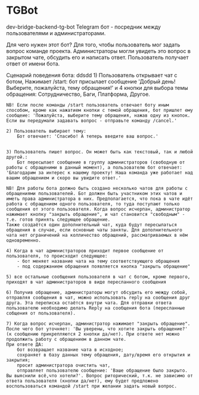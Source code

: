 # TGBot
dev-bridge-backend-tg-bot
Telegram бот - посредник между пользователями и администраторами.

Для чего нужен этот бот?
    Для того, чтобы пользователь мог задать вопрос команде проекта. Администраторы могли увидеть это вопрос в закрытом чате, обсудить его и написать ответ. Пользователь получает ответ от имени бота.

Сценарий поведения бота:
ddsdd
    1) Пользователь открывает чат с ботом, Нажимает /start:
        бот присылает сообщение 'Добрый день! Выберите, пожалуйста, тему обращения!' и 4 кнопки для выбора темы обращения: Сотрудничество, Баги, Платформа, Другое.

    NB! Если после команды /start пользователь отвечает боту иным способом, кроме как нажатием кнопки с темой обращения, бот пришлет ему сообщеие: 'Пожалуйста, выберите тему обращения, нажав одну из кнопок. Если вы передумали задавать вопрос - отправьте команду /cancel.'        

    2) Пользователь выбирает тему:
        Бот отвечает: 'Спасибо! А теперь введите ваш вопрос.'
      

    3) Пользователь пишет вопрос. Он может быть как текстовый, так и любой другой.:
        Бот пересылает сообщение в группу администраторов (свободную от работы с обращеними в данный момент), а пользователю бот отвечает: 'Благодарим за интерес к нашему проекту! Наша команда уже работает над вашим обращением и скоро вы увидите ответ.'

    NB! Для работы бота должно быть создано несколько чатов для работы с обращениями пользователей. Бот должен быть участником этих чатов и иметь права администратора в них. Предполагается, что пока в чате идёт работа с обращением одного пользователя, то туда поступают только сообщения от этого пользователя. Когда вопрос исчерпан, администратор нажимает кнопку "закрыть обращение", и чат становится "свободным" - т.е. готов принять следующее обращение. 
    Также создаётся один дополнительный чат, куда будут пересылаться обращения в случае, если основные чаты заняты. Для дополнительного чата нет ограничений на колличество обращений, рассматриваемых в нём одновременно. 

    4) Когда в чат администраторов приходит первое сообщение от пользователя, то происходит следующее:
        - бот меняет название чата на тему соответствующего обращения
        - под содержанием обращения появляется кнопка "закрыть обращение"

    5) все остальные сообщения пользователя в чат с ботом, кроме первого, приходят в чат администраторов в виде пересланного сообщения    

    6) Получив обращение, администраторы могут обсудить его между собой, отправляя сообщения в чат, можно использовать reply на сообщения друг друга. Эта переписка остаётся внутри чата. Для отправки ответа пользователю необходимо делать Reply на сообщения бота (пересланные собщения от пользователя).

    7) Когда вопрос исчерпан, администратор нажимает "закрыть обращение". После чего бот уточняет: 'Вы уверены, что хотите закрыть обращение?' (к сообщению прикрепляются 2 кнопки да/нет). При ответе нет можно продолжить работу с обращением в данном чате. 
    При ответе ДА:
        бот возвращает название чата в исходное;
        сохраняет в базу данных тему обращения, дату/время его открытия и закрытия;
        просит администратора очистить чат,
        отправляет пользователю сообщение: 'Ваше обращение было закрыто. Вы выяснили всё,что хотели?'. Вопрос риторический, т.к. не зависимо от ответа пользователя (кнопки да/нет), ему будет предложено воспользоваться командой /start при желании задать новый вопрос.




